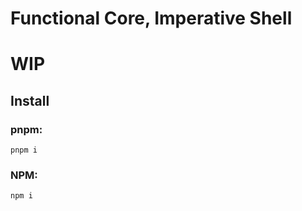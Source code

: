 # Functional Core, Imperative Shell

# WIP

## Install

### pnpm:

```
pnpm i
```

### NPM:
```
npm i
```
